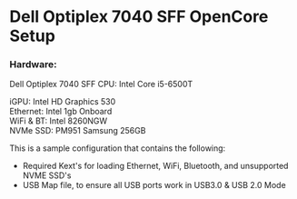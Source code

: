 # Dell Optiplex 7040 SFF OpenCore Setup
### Hardware:
Dell Optiplex 7040 SFF
CPU: Intel Core i5-6500T

iGPU: Intel HD Graphics 530  
Ethernet: Intel 1gb Onboard   
WiFi & BT: Intel 8260NGW  
NVMe SSD: PM951 Samsung 256GB

This is a sample configuration that contains the following:
- Required Kext's for loading Ethernet, WiFi, Bluetooth, and unsupported NVME SSD's
- USB Map file, to ensure all USB ports work in USB3.0 & USB 2.0 Mode
